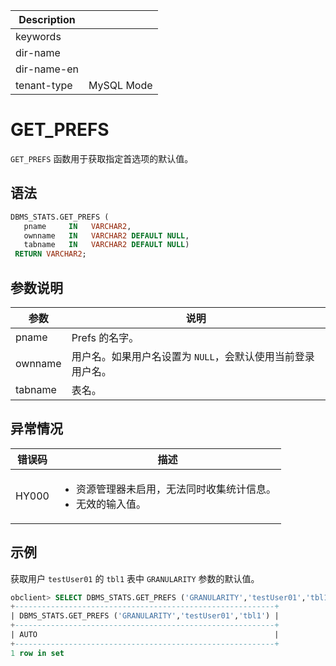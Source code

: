 | Description   |                 |
|---------------|-----------------|
| keywords      |                 |
| dir-name      |                 |
| dir-name-en   |                 |
| tenant-type   | MySQL Mode      |

# GET_PREFS

`GET_PREFS` 函数用于获取指定首选项的默认值。

## 语法

```sql
DBMS_STATS.GET_PREFS (
   pname     IN   VARCHAR2,
   ownname   IN   VARCHAR2 DEFAULT NULL,
   tabname   IN   VARCHAR2 DEFAULT NULL)
 RETURN VARCHAR2;
```

## 参数说明

|   参数    |                说明              |
|---------|-----------------------------------|
| pname   | Prefs 的名字。                      |
| ownname | 用户名。如果用户名设置为 `NULL`，会默认使用当前登录用户名。 |
| tabname | 表名。                              |


## 异常情况

|    错误码    |          描述          |
|-----------|----------------------|
| HY000     |  <ul><li>资源管理器未启用，无法同时收集统计信息。</li><li>无效的输入值。 </li></ul>     |

## 示例

获取用户 `testUser01` 的 `tbl1` 表中 `GRANULARITY` 参数的默认值。

```sql
obclient> SELECT DBMS_STATS.GET_PREFS ('GRANULARITY','testUser01','tbl1') FROM DUAL;
+----------------------------------------------------------+
| DBMS_STATS.GET_PREFS ('GRANULARITY','testUser01','tbl1') |
+----------------------------------------------------------+
| AUTO                                                     |
+----------------------------------------------------------+
1 row in set
```
